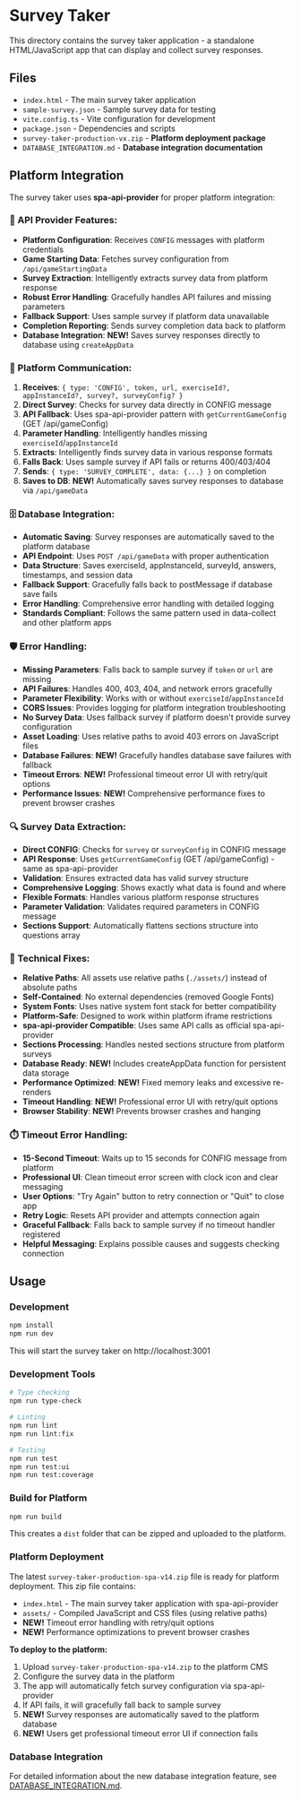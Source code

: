 # Survey Taker

This directory contains the survey taker application - a standalone HTML/JavaScript app that can display and collect survey responses.

## Files

- `index.html` - The main survey taker application
- `sample-survey.json` - Sample survey data for testing
- `vite.config.ts` - Vite configuration for development
- `package.json` - Dependencies and scripts
- `survey-taker-production-vx.zip` - **Platform deployment package**
- `DATABASE_INTEGRATION.md` - **Database integration documentation**

## Platform Integration

The survey taker uses **spa-api-provider** for proper platform integration:

### **🔧 API Provider Features:**
- **Platform Configuration**: Receives `CONFIG` messages with platform credentials
- **Game Starting Data**: Fetches survey configuration from `/api/gameStartingData`
- **Survey Extraction**: Intelligently extracts survey data from platform response
- **Robust Error Handling**: Gracefully handles API failures and missing parameters
- **Fallback Support**: Uses sample survey if platform data unavailable
- **Completion Reporting**: Sends survey completion data back to platform
- **Database Integration**: **NEW!** Saves survey responses directly to database using `createAppData`

### **📡 Platform Communication:**
1. **Receives**: `{ type: 'CONFIG', token, url, exerciseId?, appInstanceId?, survey?, surveyConfig? }`
2. **Direct Survey**: Checks for survey data directly in CONFIG message
3. **API Fallback**: Uses spa-api-provider pattern with `getCurrentGameConfig` (GET /api/gameConfig)
4. **Parameter Handling**: Intelligently handles missing `exerciseId`/`appInstanceId`
5. **Extracts**: Intelligently finds survey data in various response formats
6. **Falls Back**: Uses sample survey if API fails or returns 400/403/404
7. **Sends**: `{ type: 'SURVEY_COMPLETE', data: {...} }` on completion
8. **Saves to DB**: **NEW!** Automatically saves survey responses to database via `/api/gameData`

### **🗄️ Database Integration:**
- **Automatic Saving**: Survey responses are automatically saved to the platform database
- **API Endpoint**: Uses `POST /api/gameData` with proper authentication
- **Data Structure**: Saves exerciseId, appInstanceId, surveyId, answers, timestamps, and session data
- **Fallback Support**: Gracefully falls back to postMessage if database save fails
- **Error Handling**: Comprehensive error handling with detailed logging
- **Standards Compliant**: Follows the same pattern used in data-collect and other platform apps

### **🛡️ Error Handling:**
- **Missing Parameters**: Falls back to sample survey if `token` or `url` are missing
- **API Failures**: Handles 400, 403, 404, and network errors gracefully
- **Parameter Flexibility**: Works with or without `exerciseId`/`appInstanceId`
- **CORS Issues**: Provides logging for platform integration troubleshooting
- **No Survey Data**: Uses fallback survey if platform doesn't provide survey configuration
- **Asset Loading**: Uses relative paths to avoid 403 errors on JavaScript files
- **Database Failures**: **NEW!** Gracefully handles database save failures with fallback
- **Timeout Errors**: **NEW!** Professional timeout error UI with retry/quit options
- **Performance Issues**: **NEW!** Comprehensive performance fixes to prevent browser crashes

### **🔍 Survey Data Extraction:**
- **Direct CONFIG**: Checks for `survey` or `surveyConfig` in CONFIG message
- **API Response**: Uses `getCurrentGameConfig` (GET /api/gameConfig) - same as spa-api-provider
- **Validation**: Ensures extracted data has valid survey structure
- **Comprehensive Logging**: Shows exactly what data is found and where
- **Flexible Formats**: Handles various platform response structures
- **Parameter Validation**: Validates required parameters in CONFIG message
- **Sections Support**: Automatically flattens sections structure into questions array

### **🔧 Technical Fixes:**
- **Relative Paths**: All assets use relative paths (`./assets/`) instead of absolute paths
- **Self-Contained**: No external dependencies (removed Google Fonts)
- **System Fonts**: Uses native system font stack for better compatibility
- **Platform-Safe**: Designed to work within platform iframe restrictions
- **spa-api-provider Compatible**: Uses same API calls as official spa-api-provider
- **Sections Processing**: Handles nested sections structure from platform surveys
- **Database Ready**: **NEW!** Includes createAppData function for persistent data storage
- **Performance Optimized**: **NEW!** Fixed memory leaks and excessive re-renders
- **Timeout Handling**: **NEW!** Professional error UI with retry/quit options
- **Browser Stability**: **NEW!** Prevents browser crashes and hanging

### **⏱️ Timeout Error Handling:**
- **15-Second Timeout**: Waits up to 15 seconds for CONFIG message from platform
- **Professional UI**: Clean timeout error screen with clock icon and clear messaging
- **User Options**: "Try Again" button to retry connection or "Quit" to close app
- **Retry Logic**: Resets API provider and attempts connection again
- **Graceful Fallback**: Falls back to sample survey if no timeout handler registered
- **Helpful Messaging**: Explains possible causes and suggests checking connection

## Usage

### Development
```bash
npm install
npm run dev
```

This will start the survey taker on http://localhost:3001

### Development Tools
```bash
# Type checking
npm run type-check

# Linting
npm run lint
npm run lint:fix

# Testing
npm run test
npm run test:ui
npm run test:coverage
```

### Build for Platform
```bash
npm run build
```

This creates a `dist` folder that can be zipped and uploaded to the platform.

### Platform Deployment
The latest `survey-taker-production-spa-v14.zip` file is ready for platform deployment. This zip file contains:
- `index.html` - The main survey taker application with spa-api-provider
- `assets/` - Compiled JavaScript and CSS files (using relative paths)
- **NEW!** Timeout error handling with retry/quit options
- **NEW!** Performance optimizations to prevent browser crashes

**To deploy to the platform:**
1. Upload `survey-taker-production-spa-v14.zip` to the platform CMS
2. Configure the survey data in the platform
3. The app will automatically fetch survey configuration via spa-api-provider
4. If API fails, it will gracefully fall back to sample survey
5. **NEW!** Survey responses are automatically saved to the platform database
6. **NEW!** Users get professional timeout error UI if connection fails

### Database Integration
For detailed information about the new database integration feature, see [DATABASE_INTEGRATION.md](./DATABASE_INTEGRATION.md). 